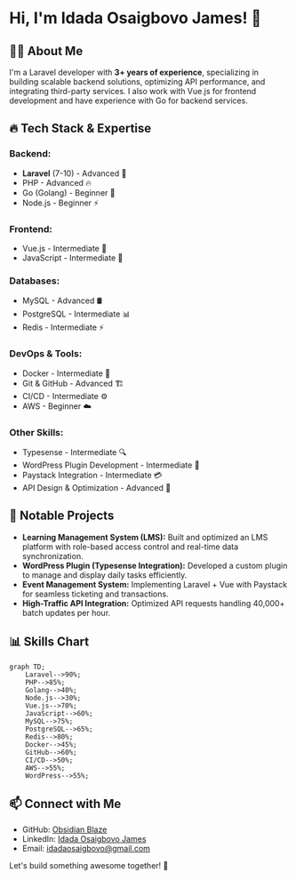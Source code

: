 # Hi, I'm Idada Osaigbovo James! 🚀

## 👨‍💻 About Me
I'm a Laravel developer with **3+ years of experience**, specializing in building scalable backend solutions, optimizing API performance, and integrating third-party services. I also work with Vue.js for frontend development and have experience with Go for backend services.

## 🔥 Tech Stack & Expertise

### Backend:
- **Laravel** (7-10) - Advanced 🚀
- PHP - Advanced 🔥
- Go (Golang) - Beginner 🌱
- Node.js - Beginner ⚡

### Frontend:
- Vue.js - Intermediate 🎨
- JavaScript - Intermediate 📜

### Databases:
- MySQL - Advanced 🛢️
- PostgreSQL - Intermediate 📊
- Redis - Intermediate ⚡

### DevOps & Tools:
- Docker - Intermediate 🐳
- Git & GitHub - Advanced 🏗️
- CI/CD - Intermediate ⚙️
- AWS - Beginner ☁️

### Other Skills:
- Typesense - Intermediate 🔍
- WordPress Plugin Development - Intermediate 🔧
- Paystack Integration - Intermediate 💳
- API Design & Optimization - Advanced 🔗

## 📌 Notable Projects
- **Learning Management System (LMS):** Built and optimized an LMS platform with role-based access control and real-time data synchronization.
- **WordPress Plugin (Typesense Integration):** Developed a custom plugin to manage and display daily tasks efficiently.
- **Event Management System:** Implementing Laravel + Vue with Paystack for seamless ticketing and transactions.
- **High-Traffic API Integration:** Optimized API requests handling 40,000+ batch updates per hour.

## 📊 Skills Chart
```mermaid
graph TD;
    Laravel-->90%;
    PHP-->85%;
    Golang-->40%;
    Node.js-->30%;
    Vue.js-->70%;
    JavaScript-->60%;
    MySQL-->75%;
    PostgreSQL-->65%;
    Redis-->80%;
    Docker-->45%;
    GitHub-->60%;
    CI/CD-->50%;
    AWS-->55%;
    WordPress-->55%;
```

## 📫 Connect with Me
- GitHub: [Obsidian Blaze](https://github.com/ObsidianBlaze)
- LinkedIn: [Idada Osaigbovo James](#)
- Email: idadaosaigbovo@gmail.com

Let's build something awesome together! 🚀



<!--
### Want to know about this guy? 👋
My Name is Idada Osaigbovo James but I go by Osas.<br>
⚡ Honestly, I am an atypical guy. Why? Well, I love Java and Python. I do not engage in those banter that slanders one for another.<br>
🌱 I am a natural Java Developer. After all, I have James in my name, like James Goslin.<br>
😄 I learn really fast and I am confident on my learning speed.<br>
🤔 As much as I am eccentric, I have a penchant for collaborating with and leading a team.<br>
💬 I am pretty good with Java EE, SE, and Andriod, Python, Php and Laravel, Javascript, Microsoft sql server.<br>
🔭 I’m currently working on an enterprise application with laravel as the sole backend developer(I am badass :-> )!<br>
👯 At the pinnacle of my career, I would ensure I make a meaningful impact to both Africa and the world at large!<br>
⚡ I make open source contributions.

<!--
**ObsidianBlaze/ObsidianBlaze** is a ✨ _special_ ✨ repository because its `README.md` (this file) appears on your GitHub profile.

Here are some ideas to get you started:

- 🔭 I’m currently working on ...
- 🌱 I’m currently learning ...
- 👯 I’m looking to collaborate on ...
- 🤔 I’m looking for help with ...
- 💬 Ask me about ...
- 📫 How to reach me: ...
- 😄 Pronouns: ...
- ⚡ Fun fact: ...
-->

